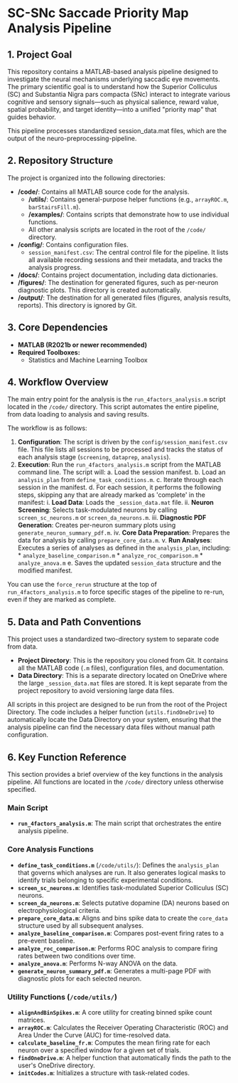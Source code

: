 # **SC-SNc Saccade Priority Map Analysis Pipeline**

## **1\. Project Goal**

This repository contains a MATLAB-based analysis pipeline designed to investigate the neural mechanisms underlying saccadic eye movements. The primary scientific goal is to understand how the Superior Colliculus (SC) and Substantia Nigra pars compacta (SNc) interact to integrate various cognitive and sensory signals—such as physical salience, reward value, spatial probability, and target identity—into a unified "priority map" that guides behavior.

This pipeline processes standardized session\_data.mat files, which are the output of the neuro-preprocessing-pipeline.

## **2\. Repository Structure**

The project is organized into the following directories:

*   **/code/**: Contains all MATLAB source code for the analysis.
    *   **/utils/**: Contains general-purpose helper functions (e.g., `arrayROC.m`, `barStairsFill.m`).
    *   **/examples/**: Contains scripts that demonstrate how to use individual functions.
    *   All other analysis scripts are located in the root of the `/code/` directory.
*   **/config/**: Contains configuration files.
    *   `session_manifest.csv`: The central control file for the pipeline. It lists all available recording sessions and their metadata, and tracks the analysis progress.
*   **/docs/**: Contains project documentation, including data dictionaries.
*   **/figures/**: The destination for generated figures, such as per-neuron diagnostic plots. This directory is created automatically.
*   **/output/**: The destination for all generated files (figures, analysis results, reports). This directory is ignored by Git.

## **3. Core Dependencies**

*   **MATLAB (R2021b or newer recommended)**
*   **Required Toolboxes:**
    *   Statistics and Machine Learning Toolbox

## **4. Workflow Overview**

The main entry point for the analysis is the `run_4factors_analysis.m` script located in the `/code/` directory. This script automates the entire pipeline, from data loading to analysis and saving results.

The workflow is as follows:

1.  **Configuration**: The script is driven by the `config/session_manifest.csv` file. This file lists all sessions to be processed and tracks the status of each analysis stage (`screening`, `dataprep`, `analysis`).
2.  **Execution**: Run the `run_4factors_analysis.m` script from the MATLAB command line. The script will:
    a.  Load the session manifest.
    b.  Load an `analysis_plan` from `define_task_conditions.m`.
    c.  Iterate through each session in the manifest.
    d.  For each session, it performs the following steps, skipping any that are already marked as 'complete' in the manifest:
        i.  **Load Data**: Loads the `_session_data.mat` file.
        ii. **Neuron Screening**: Selects task-modulated neurons by calling `screen_sc_neurons.m` or `screen_da_neurons.m`.
        iii. **Diagnostic PDF Generation**: Creates per-neuron summary plots using `generate_neuron_summary_pdf.m`.
        iv. **Core Data Preparation**: Prepares the data for analysis by calling `prepare_core_data.m`.
        v.  **Run Analyses**: Executes a series of analyses as defined in the `analysis_plan`, including:
            *   `analyze_baseline_comparison.m`
            *   `analyze_roc_comparison.m`
            *   `analyze_anova.m`
    e.  Saves the updated `session_data` structure and the modified manifest.

You can use the `force_rerun` structure at the top of `run_4factors_analysis.m` to force specific stages of the pipeline to re-run, even if they are marked as complete.

## **5\. Data and Path Conventions**

This project uses a standardized two-directory system to separate code from data.

*   **Project Directory**: This is the repository you cloned from Git. It contains all the MATLAB code (`.m` files), configuration files, and documentation.
*   **Data Directory**: This is a separate directory located on OneDrive where the large `_session_data.mat` files are stored. It is kept separate from the project repository to avoid versioning large data files.

All scripts in this project are designed to be run from the root of the Project Directory. The code includes a helper function (`utils.findOneDrive`) to automatically locate the Data Directory on your system, ensuring that the analysis pipeline can find the necessary data files without manual path configuration.

## **6. Key Function Reference**

This section provides a brief overview of the key functions in the analysis pipeline. All functions are located in the `/code/` directory unless otherwise specified.

### **Main Script**

*   **`run_4factors_analysis.m`**: The main script that orchestrates the entire analysis pipeline.

### **Core Analysis Functions**

*   **`define_task_conditions.m`** (`/code/utils/`): Defines the `analysis_plan` that governs which analyses are run. It also generates logical masks to identify trials belonging to specific experimental conditions.
*   **`screen_sc_neurons.m`**: Identifies task-modulated Superior Colliculus (SC) neurons.
*   **`screen_da_neurons.m`**: Selects putative dopamine (DA) neurons based on electrophysiological criteria.
*   **`prepare_core_data.m`**: Aligns and bins spike data to create the `core_data` structure used by all subsequent analyses.
*   **`analyze_baseline_comparison.m`**: Compares post-event firing rates to a pre-event baseline.
*   **`analyze_roc_comparison.m`**: Performs ROC analysis to compare firing rates between two conditions over time.
*   **`analyze_anova.m`**: Performs N-way ANOVA on the data.
*   **`generate_neuron_summary_pdf.m`**: Generates a multi-page PDF with diagnostic plots for each selected neuron.

### **Utility Functions (`/code/utils/`)**

*   **`alignAndBinSpikes.m`**: A core utility for creating binned spike count matrices.
*   **`arrayROC.m`**: Calculates the Receiver Operating Characteristic (ROC) and Area Under the Curve (AUC) for time-resolved data.
*   **`calculate_baseline_fr.m`**: Computes the mean firing rate for each neuron over a specified window for a given set of trials.
*   **`findOneDrive.m`**: A helper function that automatically finds the path to the user's OneDrive directory.
*   **`initCodes.m`**: Initializes a structure with task-related codes.